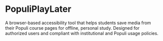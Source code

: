 # PopuliPlayLater
A browser-based accessibility tool that helps students save media from their Populi course pages for offline, personal study. Designed for authorized users and compliant with institutional and Populi usage policies.
